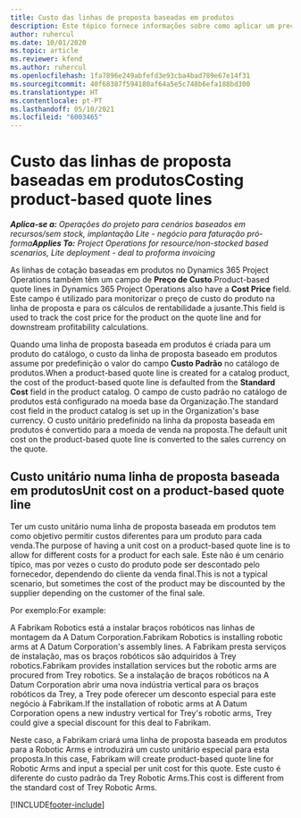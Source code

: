 ```yaml
---
title: Custo das linhas de proposta baseadas em produtos
description: Este tópico fornece informações sobre como aplicar um preço de custo a uma linha de proposta baseada em produtos.
author: ruhercul
ms.date: 10/01/2020
ms.topic: article
ms.reviewer: kfend
ms.author: ruhercul
ms.openlocfilehash: 1fa7896e249abfefd3e93cba4bad789e67e14f31
ms.sourcegitcommit: 40f68387f594180af64a5e5c748b6efa188bd300
ms.translationtype: HT
ms.contentlocale: pt-PT
ms.lasthandoff: 05/10/2021
ms.locfileid: "6003465"
---
```

# <a name="costing-product-based-quote-lines"></a><span data-ttu-id="95cef-103">Custo das linhas de proposta baseadas em produtos</span><span class="sxs-lookup"><span data-stu-id="95cef-103">Costing product-based quote lines</span></span>

<span data-ttu-id="95cef-104">_**Aplica-se a:** Operações do projeto para cenários baseados em recursos/sem stock, implantação Lite - negócio para faturação pró-forma_</span><span class="sxs-lookup"><span data-stu-id="95cef-104">_**Applies To:** Project Operations for resource/non-stocked based scenarios, Lite deployment - deal to proforma invoicing_</span></span>


<span data-ttu-id="95cef-105">As linhas de cotação baseadas em produtos no Dynamics 365 Project Operations também têm um campo de **Preço de Custo**.</span><span class="sxs-lookup"><span data-stu-id="95cef-105">Product-based quote lines in Dynamics 365 Project Operations also have a **Cost Price** field.</span></span> <span data-ttu-id="95cef-106">Este campo é utilizado para monitorizar o preço de custo do produto na linha de proposta e para os cálculos de rentabilidade a jusante.</span><span class="sxs-lookup"><span data-stu-id="95cef-106">This field is used to track the cost price for the product on the quote line and for downstream profitability calculations.</span></span>

<span data-ttu-id="95cef-107">Quando uma linha de proposta baseada em produtos é criada para um produto do catálogo, o custo da linha de proposta baseado em produtos assume por predefinição o valor do campo **Custo Padrão** no catálogo de produtos.</span><span class="sxs-lookup"><span data-stu-id="95cef-107">When a product-based quote line is created for a catalog product, the cost of the product-based quote line is defaulted from the **Standard Cost** field in the product catalog.</span></span> <span data-ttu-id="95cef-108">O campo de custo padrão no catálogo de produtos está configurado na moeda base da Organização.</span><span class="sxs-lookup"><span data-stu-id="95cef-108">The standard cost field in the product catalog is set up in the Organization's base currency.</span></span> <span data-ttu-id="95cef-109">O custo unitário predefinido na linha da proposta baseada em produtos é convertido para a moeda de venda na proposta.</span><span class="sxs-lookup"><span data-stu-id="95cef-109">The default unit cost on the product-based quote line is converted to the sales currency on the quote.</span></span>

## <a name="unit-cost-on-a-product-based-quote-line"></a><span data-ttu-id="95cef-110">Custo unitário numa linha de proposta baseada em produtos</span><span class="sxs-lookup"><span data-stu-id="95cef-110">Unit cost on a product-based quote line</span></span>

<span data-ttu-id="95cef-111">Ter um custo unitário numa linha de proposta baseada em produtos tem como objetivo permitir custos diferentes para um produto para cada venda.</span><span class="sxs-lookup"><span data-stu-id="95cef-111">The purpose of having a unit cost on a product-based quote line is to allow for different costs for a product for each sale.</span></span> <span data-ttu-id="95cef-112">Este não é um cenário típico, mas por vezes o custo do produto pode ser descontado pelo fornecedor, dependendo do cliente da venda final.</span><span class="sxs-lookup"><span data-stu-id="95cef-112">This is not a typical scenario, but sometimes the cost of the product may be discounted by the supplier depending on the customer of the final sale.</span></span>

<span data-ttu-id="95cef-113">Por exemplo:</span><span class="sxs-lookup"><span data-stu-id="95cef-113">For example:</span></span>

<span data-ttu-id="95cef-114">A Fabrikam Robotics está a instalar braços robóticos nas linhas de montagem da A Datum Corporation.</span><span class="sxs-lookup"><span data-stu-id="95cef-114">Fabrikam Robotics is installing robotic arms at A Datum Corporation's assembly lines.</span></span> <span data-ttu-id="95cef-115">A Fabrikam presta serviços de instalação, mas os braços robóticos são adquiridos à Trey robotics.</span><span class="sxs-lookup"><span data-stu-id="95cef-115">Fabrikam provides installation services but the robotic arms are procured from Trey robotics.</span></span> <span data-ttu-id="95cef-116">Se a instalação de braços robóticos na A Datum Corporation abrir uma nova indústria vertical para os braços robóticos da Trey, a Trey pode oferecer um desconto especial para este negócio à Fabrikam.</span><span class="sxs-lookup"><span data-stu-id="95cef-116">If the installation of robotic arms at A Datum Corporation opens a new industry vertical for Trey's robotic arms, Trey could give a special discount for this deal to Fabrikam.</span></span>

<span data-ttu-id="95cef-117">Neste caso, a Fabrikam criará uma linha de proposta baseada em produtos para a Robotic Arms e introduzirá um custo unitário especial para esta proposta.</span><span class="sxs-lookup"><span data-stu-id="95cef-117">In this case, Fabrikam will create product-based quote line for Robotic Arms and input a special per unit cost for this quote.</span></span> <span data-ttu-id="95cef-118">Este custo é diferente do custo padrão da Trey Robotic Arms.</span><span class="sxs-lookup"><span data-stu-id="95cef-118">This cost is different from the standard cost of Trey Robotic Arms.</span></span>


[!INCLUDE[footer-include](../../includes/footer-banner.md)]